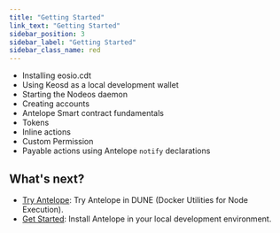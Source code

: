 ```yaml
---
title: "Getting Started"
link_text: "Getting Started"
sidebar_position: 3
sidebar_label: "Getting Started"
sidebar_class_name: red
---
```


- Installing eosio.cdt
- Using Keosd as a local development wallet
- Starting the Nodeos daemon
- Creating accounts
- Antelope Smart contract fundamentals
- Tokens
- Inline actions
- Custom Permission
- Payable actions using Antelope `notify` declarations

## What's next?

- [Try Antelope](01_try-antelope-in-dune.md): Try Antelope in DUNE (Docker Utilities for Node Execution).
- [Get Started](02_development-environment/introduction.md): Install Antelope in your local development environment.
